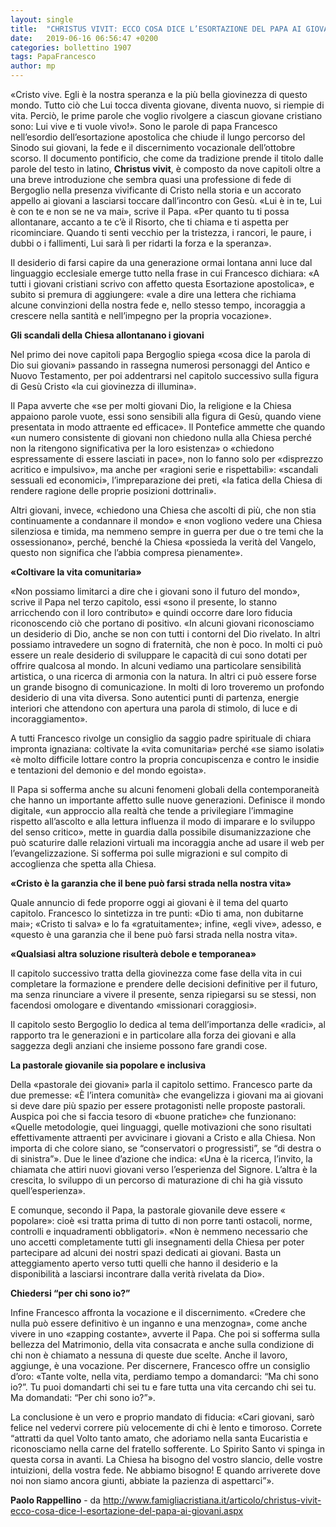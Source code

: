 ```yaml
---
layout: single
title:  "CHRISTUS VIVIT: ECCO COSA DICE L’ESORTAZIONE DEL PAPA AI GIOVANI"
date:   2019-06-16 06:56:47 +0200
categories: bollettino 1907
tags: PapaFrancesco
author: mp
---
```


«Cristo vive. Egli è la nostra speranza e la più bella giovinezza di questo mondo. Tutto ciò che Lui tocca diventa giovane, diventa nuovo, si riempie di vita. Perciò, le prime parole che voglio rivolgere a ciascun giovane cristiano sono: Lui vive e ti vuole vivo!». Sono le parole di papa Francesco nell’esordio dell’esortazione apostolica che chiude il lungo percorso del Sinodo sui giovani, la fede e il discernimento vocazionale dell’ottobre scorso. Il documento pontificio, che come da tradizione prende il titolo dalle parole del testo in latino, **Christus vivit**, è composto da nove capitoli oltre a una breve introduzione che sembra quasi una professione di fede di Bergoglio nella presenza vivificante di Cristo nella storia e un accorato appello ai giovani a lasciarsi toccare dall’incontro con Gesù. «Lui è in te, Lui è con te e non se ne va mai», scrive il Papa. «Per quanto tu ti possa allontanare, accanto a te c’è il Risorto, che ti chiama e ti aspetta per ricominciare. Quando ti senti vecchio per la tristezza, i rancori, le paure, i dubbi o i fallimenti, Lui sarà lì per ridarti la forza e la speranza».

Il desiderio di farsi capire da una generazione ormai lontana anni luce dal linguaggio ecclesiale emerge tutto nella frase in cui Francesco dichiara: «A tutti i giovani cristiani scrivo con affetto questa Esortazione apostolica», e subito si premura di aggiungere: «vale a dire una lettera che richiama alcune convinzioni della nostra fede e, nello stesso tempo, incoraggia a crescere nella santità e nell’impegno per la propria vocazione».

**Gli scandali della Chiesa allontanano i giovani**

Nel primo dei nove capitoli papa Bergoglio spiega «cosa dice la parola di Dio sui giovani» passando in rassegna numerosi personaggi del Antico e Nuovo Testamento, per poi addentrarsi nel capitolo successivo sulla figura di Gesù Cristo «la cui giovinezza di illumina».

Il Papa avverte che «se per molti giovani Dio, la religione e la Chiesa appaiono parole vuote, essi sono sensibili alla figura di Gesù, quando viene presentata in modo attraente ed efficace». Il Pontefice ammette che quando «un numero consistente di giovani non chiedono nulla alla Chiesa perché non la ritengono significativa per la loro esistenza» o «chiedono espressamente di essere lasciati in pace», non lo fanno solo per «disprezzo acritico e impulsivo», ma anche per «ragioni serie e rispettabili»: «scandali sessuali ed economici», l’impreparazione dei preti, «la fatica della Chiesa di rendere ragione delle proprie posizioni dottrinali».

Altri giovani, invece, «chiedono una Chiesa che ascolti di più, che non stia continuamente a condannare il mondo» e «non vogliono vedere una Chiesa silenziosa e timida, ma nemmeno sempre in guerra per due o tre temi che la ossessionano», perché, benché la Chiesa «possieda la verità del Vangelo, questo non significa che l’abbia compresa pienamente».


**«Coltivare la vita comunitaria»**

«Non possiamo limitarci a dire che i giovani sono il futuro del mondo», scrive il Papa nel terzo capitolo, essi «sono il presente, lo stanno arricchendo con il loro contributo» e quindi occorre dare loro fiducia riconoscendo ciò che portano di positivo. «In alcuni giovani riconosciamo un desiderio di Dio, anche se non con tutti i contorni del Dio rivelato. In altri possiamo intravedere un sogno di fraternità, che non è poco. In molti ci può essere un reale desiderio di sviluppare le capacità di cui sono dotati per offrire qualcosa al mondo. In alcuni vediamo una particolare sensibilità artistica, o una ricerca di armonia con la natura. In altri ci può essere forse un grande bisogno di comunicazione. In molti di loro troveremo un profondo desiderio di una vita diversa. Sono autentici punti di partenza, energie interiori che attendono con apertura una parola di stimolo, di luce e di incoraggiamento».

A tutti Francesco rivolge un consiglio da saggio padre spirituale di chiara impronta ignaziana: coltivate la «vita comunitaria» perché «se siamo isolati» «è molto difficile lottare contro la propria concupiscenza e contro le insidie e tentazioni del demonio e del mondo egoista».

Il Papa si sofferma anche su alcuni fenomeni globali della contemporaneità che hanno un importante affetto sulle nuove generazioni. Definisce il mondo digitale, «un approccio alla realtà che tende a privilegiare l’immagine rispetto all’ascolto e alla lettura influenza il modo di imparare e lo sviluppo del senso critico», mette in guardia dalla possibile disumanizzazione che può scaturire dalle relazioni virtuali ma incoraggia anche ad usare il web per l’evangelizzazione. Si sofferma poi sulle migrazioni e sul compito di accoglienza che spetta alla Chiesa.

**«Cristo è la garanzia che il bene può farsi strada nella nostra vita»**

Quale annuncio di fede proporre oggi ai giovani è il tema del quarto capitolo. Francesco lo sintetizza in tre punti: «Dio ti ama, non dubitarne mai»; «Cristo ti salva» e lo fa «gratuitamente»; infine, «egli vive», adesso, e «questo è una garanzia che il bene può farsi strada nella nostra vita».

**«Qualsiasi altra soluzione risulterà debole e temporanea»**

Il capitolo successivo tratta della giovinezza come fase della vita in cui completare la formazione e prendere delle decisioni definitive per il futuro, ma senza rinunciare a vivere il presente, senza ripiegarsi su se stessi, non facendosi omologare e diventando «missionari coraggiosi».

Il capitolo sesto Bergoglio lo dedica al tema dell’importanza delle «radici», al rapporto tra le generazioni e in particolare alla forza dei giovani e alla saggezza degli anziani che insieme possono fare grandi cose.

**La pastorale giovanile sia popolare e inclusiva**

Della «pastorale dei giovani» parla il capitolo settimo. Francesco parte da due premesse: «È l’intera comunità» che evangelizza i giovani ma ai giovani si deve dare più spazio per essere protagonisti nelle proposte pastorali. Auspica poi che si faccia tesoro di «buone pratiche» che funzionano: «Quelle metodologie, quei linguaggi, quelle motivazioni che sono risultati effettivamente attraenti per avvicinare i giovani a Cristo e alla Chiesa. Non importa di che colore siano, se “conservatori o progressisti”, se “di destra o di sinistra”». Due le linee d’azione che indica: «Una è la ricerca, l’invito, la chiamata che attiri nuovi giovani verso l’esperienza del Signore. L’altra è la crescita, lo sviluppo di un percorso di maturazione di chi ha già vissuto quell’esperienza».

E comunque, secondo il Papa, la pastorale giovanile deve essere « popolare»: cioè «si tratta prima di tutto di non porre tanti ostacoli, norme, controlli e inquadramenti obbligatori». «Non è nemmeno necessario che uno accetti completamente tutti gli insegnamenti della Chiesa per poter partecipare ad alcuni dei nostri spazi dedicati ai giovani. Basta un atteggiamento aperto verso tutti quelli che hanno il desiderio e la disponibilità a lasciarsi incontrare dalla verità rivelata da Dio».

**Chiedersi “per chi sono io?”**

Infine Francesco affronta la vocazione e il discernimento. «Credere che nulla può essere definitivo è un inganno e una menzogna», come anche vivere in uno «zapping costante», avverte il Papa. Che poi si sofferma sulla bellezza del Matrimonio, della vita consacrata e anche sulla condizione di chi non è chiamato a nessuna di queste due scelte. Anche il lavoro, aggiunge, è una vocazione. 
Per discernere, Francesco offre un consiglio d’oro: «Tante volte, nella vita, perdiamo tempo a domandarci: “Ma chi sono io?”. Tu puoi domandarti chi sei tu e fare tutta una vita cercando chi sei tu. Ma domandati: “Per chi sono io?”».

La conclusione è un vero e proprio mandato di fiducia: «Cari giovani, sarò felice nel vedervi correre più velocemente di chi è lento e timoroso. Correte “attratti da quel Volto tanto amato, che adoriamo nella santa Eucaristia e riconosciamo nella carne del fratello sofferente. Lo Spirito Santo vi spinga in questa corsa in avanti. La Chiesa ha bisogno del vostro slancio, delle vostre intuizioni, della vostra fede. Ne abbiamo bisogno! E quando arriverete dove noi non siamo ancora giunti, abbiate la pazienza di aspettarci”».


__Paolo Rappellino__ - da http://www.famigliacristiana.it/articolo/christus-vivit-ecco-cosa-dice-l-esortazione-del-papa-ai-giovani.aspx


